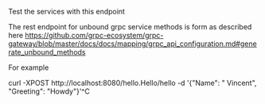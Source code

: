 Test the services with this endpoint

The rest endpoint for unbound grpc service methods is form as described here
https://github.com/grpc-ecosystem/grpc-gateway/blob/master/docs/docs/mapping/grpc_api_configuration.md#generate_unbound_methods 

For example

curl -XPOST http://localhost:8080/hello.Hello/hello  -d '{"Name": " Vincent", "Greeting": "Howdy"}'^C